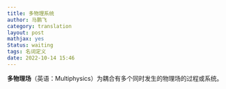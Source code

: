 ```yaml
---
title: 多物理系统
author: 马鹏飞
category: translation
layout: post
mathjax: yes
Status: waiting
tags: 名词定义
date: 2022-10-14 15:46
---
```


**多物理场**（英语：Multiphysics）为耦合有多个同时发生的物理场的过程或系统。